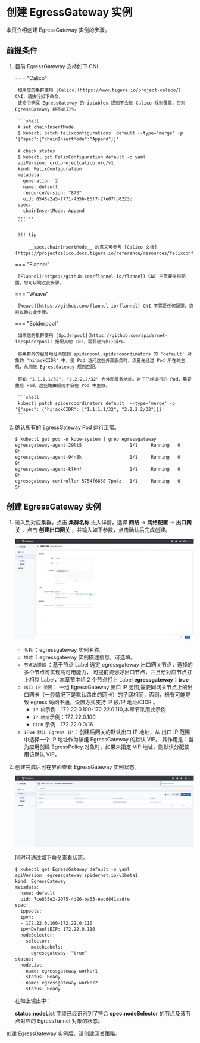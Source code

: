 # 创建 EgressGateway 实例

本页介绍创建 EgressGateway 实例的步骤。

## 前提条件

1. 目前 EgressGateway 支持如下 CNI：

    ===  "Calico"

        如果您的集群使用 [Calico](https://www.tigera.io/project-calico/) CNI，请执行如下命令，
        该命令确保 EgressGateway 的 iptables 规则不会被 Calico 规则覆盖，否则 EgressGateway 将不能工作。

        ```shell
        # set chainInsertMode
        $ kubectl patch felixconfigurations  default --type='merge' -p '{"spec":{"chainInsertMode":"Append"}}'
        
        # check status
        $ kubectl get FelixConfiguration default -o yaml
        apiVersion: crd.projectcalico.org/v1
        kind: FelixConfiguration
        metadata:
          generation: 2
          name: default
          resourceVersion: "873"
          uid: 0548a2a5-f771-455b-86f7-27e07fb8223d
        spec:
          chainInsertMode: Append
        ......
        ```

        !!! tip

            __spec.chainInsertMode__ 的意义可参考 [Calico 文档](https://projectcalico.docs.tigera.io/reference/resources/felixconfig)。

    ===  "Flannel"

        [Flannel](https://github.com/flannel-io/flannel) CNI 不需要任何配置，您可以跳过此步骤。

    ===  "Weave"

        [Weave](https://github.com/flannel-io/flannel) CNI 不需要任何配置，您可以跳过此步骤。

    ===  "Spiderpool"

        如果您的集群使用 [Spiderpool](https://github.com/spidernet-io/spiderpool) 搭配其他 CNI，需要进行如下操作。

        将集群外的服务地址添加到 spiderpool.spidercoordinators 的 'default' 对象的 'hijackCIDR' 中，使 Pod 访问这些外部服务时，流量先经过 Pod 所在的主机，从而被 EgressGateway 规则匹配。

        假如 "1.1.1.1/32", "2.2.2.2/32" 为外部服务地址。对于已经运行的 Pod，需要重启 Pod，这些路由规则才会在 Pod 中生效。

        ```shell
        kubectl patch spidercoordinators default  --type='merge' -p '{"spec": {"hijackCIDR": ["1.1.1.1/32", "2.2.2.2/32"]}}'
        ```

2. 确认所有的 EgressGateway Pod 运行正常。

    ```shell
    $ kubectl get pod -n kube-system | grep egressgateway
    egressgateway-agent-29lt5                  1/1     Running   0          9h
    egressgateway-agent-94n8k                  1/1     Running   0          9h
    egressgateway-agent-klkhf                  1/1     Running   0          9h
    egressgateway-controller-5754f6658-7pn4z   1/1     Running   0          9h
    ```

## 创建 EgressGateway 实例

1. 进入到对应集群，点击 __集群名称__ 进入详情，选择 __网络__ -> __网络配置__ -> __出口网关__ ，点击 __创建出口网关__ ，并输入如下参数，点击确认后完成创建。

    ![egress-create01](../../images/egress-create-1.jpg)

    * `名称` ：egressgateway 实例名称。
    * `描述` ：egressgateway 实例描述信息，可选填。
    * `节点选择器` ：基于节点 Label 选定 egressgateway 出口网关节点，选择的多个节点可实现高可用能力，
      可提前规划好出口节点，并且给对应节点打上相应 Label，本章节中给 2 个节点打上 Label __egressgateway：true__
    * `出口 IP 范围`： 一组 EgressGateway 出口 IP 范围,需要同网关节点上的出口网卡（一般情况下是默认路由的网卡）的子网相同，否则，极有可能导致 egress 访问不通。设置方式支持 IP 段/IP 地址/CIDR 。
        * `IP 段`示例：172.22.0.100-172.22.0.110,本章节采用此示例
        * `IP 地址`示例：172.22.0.100
        * `CIDR` 示例：172.22.0.0/16
    * `IPv4 默认 Egress IP` ：创建后网关的默认出口 IP 地址，从 出口 IP 范围中选择一个 IP 地址作为该组 EgressGateway 的默认 VIP。
      其作用是：当为应用创建 EgressPolicy 对象时，如果未指定 VIP 地址，则默认分配使用该默认 VIP。

2. 创建完成后可在界面查看 EgressGateway 实例状态。

    ![egress-create01](../../images/egress-create-2.jpg)

    同时可通过如下命令查看状态。

    ```shell
    $ kubectl get EgressGateway default -o yaml
    apiVersion: egressgateway.spidernet.io/v1beta1
    kind: EgressGateway
    metadata:
      name: default
      uid: 7ce835e2-2075-4d26-ba63-eacd841aadfe
    spec:
      ippools:
      ipv4:
      - 172.22.0.100-172.22.0.110
      ipv4DefaultEIP: 172.22.0.110
      nodeSelector:
        selector:
          matchLabels:
          egressgateway: "true"
    status:
      nodeList:
      - name: egressgateway-worker1
        status: Ready
      - name: egressgateway-worker2
        status: Ready
    ```

    在如上输出中：

    __status.nodeList__ 字段已经识别到了符合 __spec.nodeSelector__ 的节点及该节点对应的 EgressTunnel 对象的状态。

创建 EgressGateway 实例后，请[创建网关策略](create-egpolicy.md)。
